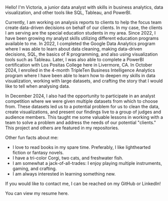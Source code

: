 Hello! I'm Victoria, a junior data analyst with skills in business analytics, data visualization, and other tools like SQL, Tableau, and PowerBI. 

Currently, I am working on analysis reports to clients to help the focus team create data-driven decisions on behalf of our clients. In my case, the clients I am serving are the special education students in my area. Since 2022, I have been growing my analyst skills utilizing different education programs available to me. In 2022, I completed the Google Data Analytics program where I was able to learn about data cleaning, making data-driven decisions, SQL, the basics of R programming, and also using visualization tools such as Tableau. Later, I was also able to complete a PowerBI certification with Los Positas College here in Livermore, CA. In October 2024, I enrolled in the 4-month TripleTen Business Intelligence Analytics program where I have been able to learn how to deepen my skills in data visualization, working with large datasets, and crafting the story that I would like to tell when analysing data. 

In December 2024, I also had the opportunity to participate in an analyst competition where we were given multiple datasets from which to choose from. These datasets led us to a potential problem for us to clean the data, create visualizations, and present our findings live to a group of judges and audience members. This taught me some valuable lessons in working with a team to solve a problem and address the needs of our potential "clients." This project and others are featured in my repositories. 

Other fun facts about me:
- I love to read books in my spare time. Preferably, I like lighthearted fiction or fantasy novels.
- I have a tri-color Corgi, two cats, and freshwater fish.
- I am somewhat a jack-of-all-trades: I enjoy playing multiple instruments, gaming, and crafting.
- I am always interested in learning something new.

If you would like to contact me, I can be reached on my GitHub or LinkedIn!

You can view my resume here.
